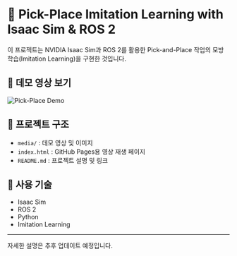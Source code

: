 # 🤖 Pick-Place Imitation Learning with Isaac Sim & ROS 2

이 프로젝트는 NVIDIA Isaac Sim과 ROS 2를 활용한 Pick-and-Place 작업의 모방 학습(Imitation Learning)을 구현한 것입니다.

## 🎥 데모 영상 보기

![Pick-Place Demo](media/imitation_learning_pickplace_4.gif)

## 📁 프로젝트 구조

- `media/` : 데모 영상 및 이미지
- `index.html` : GitHub Pages용 영상 재생 페이지
- `README.md` : 프로젝트 설명 및 링크

## 🚀 사용 기술

- Isaac Sim
- ROS 2
- Python
- Imitation Learning

---

자세한 설명은 추후 업데이트 예정입니다.
